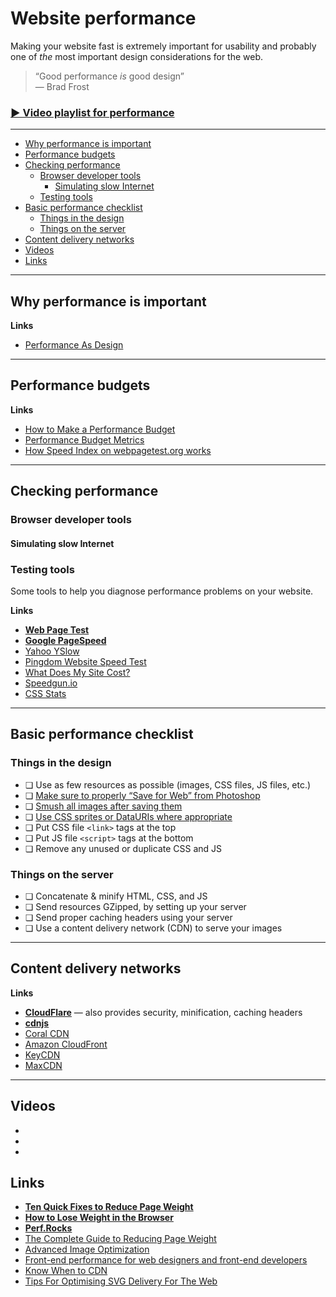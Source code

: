 # Website performance

Making your website fast is extremely important for usability and probably one of *the* most important design considerations for the web.

> “Good performance *is* good design”<br>
> — Brad Frost

### [▶ Video playlist for performance]()

---

- [Why performance is important](#why-performance-is-important)
- [Performance budgets](#performance-budgets)
- [Checking performance](#checking-performance)
	- [Browser developer tools](#browser-developer-tools)
		- [Simulating slow Internet](#simulating-slow-internet)
	- [Testing tools](#testing-tools)
- [Basic performance checklist](#basic-performance-checklist)
	- [Things in the design](#things-in-the-design)
	- [Things on the server](#things-on-the-server)
- [Content delivery networks](#content-delivery-networks)
- [Videos](#videos)
- [Links](#links)

---

## Why performance is important

**Links**

- [Performance As Design](http://bradfrost.com/blog/post/performance-as-design/)

---

## Performance budgets

**Links**

- [How to Make a Performance Budget](http://danielmall.com/articles/how-to-make-a-performance-budget/)
- [Performance Budget Metrics](http://timkadlec.com/2014/11/performance-budget-metrics/)
- [How Speed Index on webpagetest.org works](https://sites.google.com/a/webpagetest.org/docs/using-webpagetest/metrics/speed-index)

---

## Checking performance

### Browser developer tools

#### Simulating slow Internet

### Testing tools

Some tools to help you diagnose performance problems on your website.

**Links**

- **[Web Page Test](http://www.webpagetest.org/)**
- **[Google PageSpeed](https://developers.google.com/speed/pagespeed/)**
- [Yahoo YSlow](http://yslow.org/)
- [Pingdom Website Speed Test](http://tools.pingdom.com/fpt/)
- [What Does My Site Cost?](http://whatdoesmysitecost.com/)
- [Speedgun.io](http://speedgun.io/)
- [CSS Stats](http://cssstats.com/)

---

## Basic performance checklist


### Things in the design

- ❏ Use as few resources as possible (images, CSS files, JS files, etc.)
- ❏ [Make sure to properly “Save for Web” from Photoshop](../images-formats/#image-types)
- ❏ [Smush all images after saving them](../images-formats/#image-smushing)
- ❏ [Use CSS sprites or DataURIs where appropriate](../images-formats/#css-sprites)
- ❏ Put CSS file `<link>` tags at the top
- ❏ Put JS file `<script>` tags at the bottom
- ❏ Remove any unused or duplicate CSS and JS

### Things on the server

- ❏ Concatenate & minify HTML, CSS, and JS
- ❏ Send resources GZipped, by setting up your server
- ❏ Send proper caching headers using your server
- ❏ Use a content delivery network (CDN) to serve your images

---

## Content delivery networks

**Links**

- **[CloudFlare](https://www.cloudflare.com/)** — also provides security, minification, caching headers
- **[cdnjs](http://cdnjs.com/)**
- [Coral CDN](http://www.coralcdn.org/)
- [Amazon CloudFront](http://aws.amazon.com/cloudfront/)
- [KeyCDN](https://www.keycdn.com/)
- [MaxCDN](http://www.maxcdn.com/)

---

## Videos

- []()
- []()
- []()

## Links

- **[Ten Quick Fixes to Reduce Page Weight](http://www.sitepoint.com/ten-quick-fixes-reduce-page-weight/)**
- **[How to Lose Weight in the Browser](http://browserdiet.com/)**
- **[Perf.Rocks](http://www.perf.rocks/)**
- [The Complete Guide to Reducing Page Weight](http://www.sitepoint.com/complete-guide-reducing-page-weight/)
- [Advanced Image Optimization](http://sixrevisions.com/web-development/advanced-image-optimization/)
- [Front-end performance for web designers and front-end developers](http://csswizardry.com/2013/01/front-end-performance-for-web-designers-and-front-end-developers/)
- [Know When to CDN](http://www.kendoui.com/blogs/teamblog/posts/13-11-07/know-when-to-cdn.aspx)
- [Tips For Optimising SVG Delivery For The Web](http://calendar.perfplanet.com/2014/tips-for-optimising-svg-delivery-for-the-web/)
